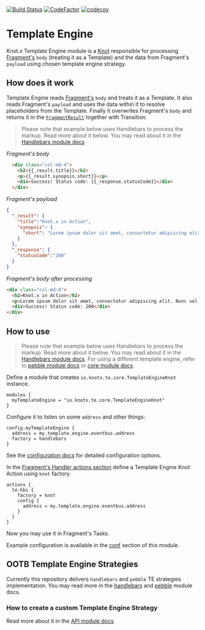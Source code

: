[![Build Status](https://dev.azure.com/knotx/Knotx/_apis/build/status/Knotx.knotx-template-engine?branchName=master)](https://dev.azure.com/knotx/Knotx/_build/latest?definitionId=12&branchName=master)
[![CodeFactor](https://www.codefactor.io/repository/github/knotx/knotx-template-engine/badge)](https://www.codefactor.io/repository/github/knotx/knotx-template-engine)
[![codecov](https://codecov.io/gh/Knotx/knotx-template-engine/branch/master/graph/badge.svg)](https://codecov.io/gh/Knotx/knotx-template-engine)

# Template Engine
Knot.x Template Engine module is a [Knot](https://github.com/Knotx/knotx-fragments/tree/master/api#knot)
responsible for processing [Fragment's](https://github.com/Knotx/knotx-fragments/tree/master/api#knotx-fragment-api)
`body` (treating it as a Template) and the data from Fragment's `payload` using chosen
template engine strategy.

## How does it work
Template Engine reads [Fragment's](https://github.com/Knotx/knotx-fragments/tree/master/api#knotx-fragment-api)
`body` and treats it as a Template. It also reads Fragment's `payload` and uses the data within it
to resolve placeholders from the Template. Finally it overwrites Fragment's `body` and returns it
in the [`FragmentResult`](https://github.com/Knotx/knotx-fragments/blob/master/handler/api/docs/asciidoc/dataobjects.adoc#FragmentResult)
together with Transition.

> Please note that example below uses Handlebars to process the markup. Read more about it below.
> You may read about it in the [Handlebars module docs](https://github.com/Knotx/knotx-template-engine/tree/master/handlebars)

*Fragment's body*
```html
  <div class="col-md-4">
    <h2>{{_result.title}}</h2>
    <p>{{_result.synopsis.short}}</p>
    <div>Success! Status code: {{_response.statusCode}}</div>
  </div>
```

*Fragment's payload*
```json
{
  "_result": {
    "title":"Knot.x in Action",
    "synopsis": {
      "short": "Lorem ipsum dolor sit amet, consectetur adipiscing elit. Nunc vel enim ac augue egestas rutrum non eget libero."
    }
  },
  "_response": {
    "statusCode":"200"
  }
}
```

*Fragment's body after processing*
```html
<div class="col-md-4">
  <h2>Knot.x in Action</h2>
  <p>Lorem ipsum dolor sit amet, consectetur adipiscing elit. Nunc vel enim ac augue egestas rutrum non eget libero.</p>
  <div>Success! Status code: 200</div>
</div>
```

## How to use
> Please note that example below uses Handlebars to process the markup. Read more about it below.
> You may read about it in the [Handlebars module docs](https://github.com/Knotx/knotx-template-engine/tree/master/handlebars).
> For using a different template engine, refer to [pebble module docs]() or [core module docs](https://github.com/Knotx/knotx-template-engine/tree/master/core).

Define a module that creates `io.knotx.te.core.TemplateEngineKnot` instance.

```hocon
modules {
  myTemplateEngine = "io.knotx.te.core.TemplateEngineKnot"
}
```

Configure it to listen on some `address` and other things:
```hocon
config.myTemplateEngine {
  address = my.template.engine.eventbus.address
  factory = handlebars
}
```
See the [configuration docs](https://github.com/Knotx/knotx-template-engine/blob/master/core/docs/asciidoc/dataobjects.adoc)
for detailed configuration options.

In the [Fragment's Handler actions section](https://github.com/Knotx/knotx-fragments/tree/master/handler/core#actions) 
define a Template Engine Knot Action using `knot` factory.
```hocon
actions {
  te-hbs {
    factory = knot
    config {
      address = my.template.engine.eventbus.address
    }
  }
}
```

Now you may use it in Fragment's Tasks.

Example configuration is available in the [conf](https://github.com/Knotx/knotx-template-engine/blob/master/conf)
section of this module.

## OOTB Template Engine Strategies
Currently this repository delivers `handlebars` and `pebble` TE strategies implementation.
You may read more in the [handlebars](https://github.com/Knotx/knotx-template-engine/tree/master/handlebars) and [pebble](https://github.com/Knotx/knotx-template-engine/tree/master/pebble) module docs.


### How to create a custom Template Engine Strategy
Read more about it in the [API module docs](https://github.com/Knotx/knotx-template-engine/tree/master/api).
